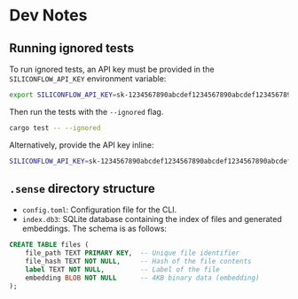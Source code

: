 # Dev Notes

## Running ignored tests

To run ignored tests, an API key must be provided in the `SILICONFLOW_API_KEY` environment variable:

```bash
export SILICONFLOW_API_KEY=sk-1234567890abcdef1234567890abcdef1234567890abcdef
```

Then run the tests with the `--ignored` flag.

```bash
cargo test -- --ignored
```

Alternatively, provide the API key inline:

```bash
SILICONFLOW_API_KEY=sk-1234567890abcdef1234567890abcdef1234567890abcdef cargo test -- --ignored
```

## `.sense` directory structure

- `config.toml`: Configuration file for the CLI.
- `index.db3`: SQLite database containing the index of files and generated embeddings. The schema is as follows:

```sql
CREATE TABLE files (
    file_path TEXT PRIMARY KEY,  -- Unique file identifier
    file_hash TEXT NOT NULL,     -- Hash of the file contents
    label TEXT NOT NULL,         -- Label of the file
    embedding BLOB NOT NULL      -- 4KB binary data (embedding)
);
```
